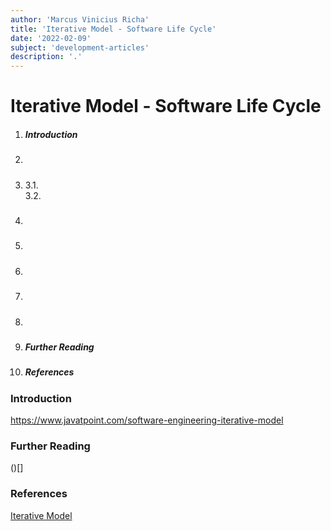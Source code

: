 ```yaml
---
author: 'Marcus Vinicius Richa'
title: 'Iterative Model - Software Life Cycle'
date: '2022-02-09'
subject: 'development-articles'
description: '.'
---
```


# Iterative Model - Software Life Cycle

1. ##### Introduction  
2. ##### 
3. #####  
	3.1.	
	3.2.	
4. ##### 
5. ##### 
6. ##### 
7. ##### 
8. ##### 
9. ##### Further Reading
10. ##### References

### Introduction





https://www.javatpoint.com/software-engineering-iterative-model

### Further Reading

()[]

### References


[Iterative Model](https://www.javatpoint.com/software-engineering-iterative-model)


